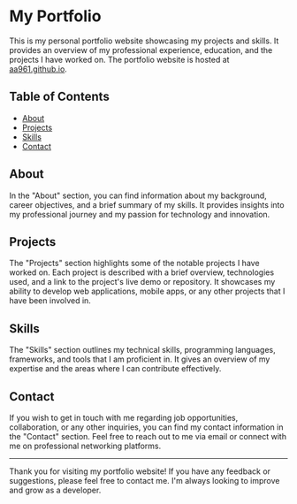 # My Portfolio

This is my personal portfolio website showcasing my projects and skills. It provides an overview of my professional experience, education, and the projects I have worked on. The portfolio website is hosted at [aa961.github.io](https://aa961.github.io).

## Table of Contents

- [About](#about)
- [Projects](#projects)
- [Skills](#skills1)
- [Contact](#contact)

## About

In the "About" section, you can find information about my background, career objectives, and a brief summary of my skills. It provides insights into my professional journey and my passion for technology and innovation.

## Projects

The "Projects" section highlights some of the notable projects I have worked on. Each project is described with a brief overview, technologies used, and a link to the project's live demo or repository. It showcases my ability to develop web applications, mobile apps, or any other projects that I have been involved in.

## Skills

The "Skills" section outlines my technical skills, programming languages, frameworks, and tools that I am proficient in. It gives an overview of my expertise and the areas where I can contribute effectively.

## Contact

If you wish to get in touch with me regarding job opportunities, collaboration, or any other inquiries, you can find my contact information in the "Contact" section. Feel free to reach out to me via email or connect with me on professional networking platforms.

---

Thank you for visiting my portfolio website! If you have any feedback or suggestions, please feel free to contact me. I'm always looking to improve and grow as a developer.

